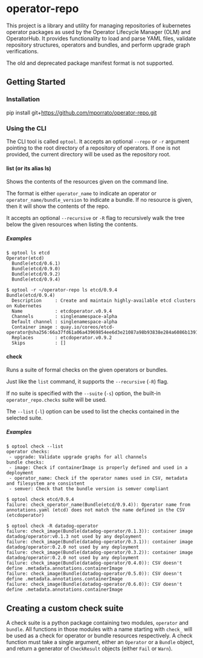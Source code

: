 # operator-repo

This project is a library and utility for managing repositories of kubernetes operator packages as used by the
Operator Lifecycle Manager (OLM) and OperatorHub.
It provides functionality to load and parse YAML files, validate repository structures, operators and bundles, and
perform upgrade graph verifications.

The old and deprecated package manifest format is not supported.

## Getting Started

### Installation

pip install git+https://github.com/mporrato/operator-repo.git

### Using the CLI

The CLI tool is called `optool`. It accepts an optional `--repo` or `-r` argument pointing to the root directory
of a repository of operators. If one is not provided, the current directory will be used as the repository root.

#### list (or its alias ls)

Shows the contents of the resources given on the command line.

The format is either `operator_name` to indicate an operator or `operator_name/bundle_version` to
indicate a bundle. If no resource is given, then it will show the contents of the repo.

It accepts an optional `--recursive` or `-R` flag to recursively walk the tree below the given resources
when listing the contents.

##### Examples

```text
$ optool ls etcd
Operator(etcd)
  Bundle(etcd/0.6.1)
  Bundle(etcd/0.9.0)
  Bundle(etcd/0.9.2)
  Bundle(etcd/0.9.4)
```

```text
$ optool -r ~/operator-repo ls etcd/0.9.4
Bundle(etcd/0.9.4)
  Description     : Create and maintain highly-available etcd clusters on Kubernetes
  Name            : etcdoperator.v0.9.4
  Channels        : singlenamespace-alpha
  Default channel : singlenamespace-alpha
  Container image : quay.io/coreos/etcd-operator@sha256:66a37fd61a06a43969854ee6d3e21087a98b93838e284a6086b13917f96b0d9b
  Replaces        : etcdoperator.v0.9.2
  Skips           : []
```

#### check

Runs a suite of formal checks on the given operators or bundles.

Just like the `list` command, it supports the `--recursive` (`-R`) flag.

If no suite is specified with the `--suite` (`-s`) option, the built-in `operator_repo.checks` suite will be used.

The `--list` (`-l`) option can be used to list the checks contained in the selected suite.

##### Examples

```text
$ optool check --list
operator checks:
 - upgrade: Validate upgrade graphs for all channels
bundle checks:
 - image: Check if containerImage is properly defined and used in a deployment
 - operator_name: Check if the operator names used in CSV, metadata and filesystem are consistent
 - semver: Check that the bundle version is semver compliant
```

```text
$ optool check etcd/0.9.4
failure: check_operator_name(Bundle(etcd/0.9.4)): Operator name from annotations.yaml (etcd) does not match the name defined in the CSV (etcdoperator)
```

```text
$ optool check -R datadog-operator
failure: check_image(Bundle(datadog-operator/0.1.3)): container image datadog/operator:v0.1.3 not used by any deployment
failure: check_image(Bundle(datadog-operator/0.3.1)): container image datadog/operator:0.2.0 not used by any deployment
failure: check_image(Bundle(datadog-operator/0.3.2)): container image datadog/operator:0.2.0 not used by any deployment
failure: check_image(Bundle(datadog-operator/0.4.0)): CSV doesn't define .metadata.annotations.containerImage
failure: check_image(Bundle(datadog-operator/0.5.0)): CSV doesn't define .metadata.annotations.containerImage
failure: check_image(Bundle(datadog-operator/0.6.0)): CSV doesn't define .metadata.annotations.containerImage
```

## Creating a custom check suite

A check suite is a python package containing two modules, `operator` and `bundle`. All functions in those modules with
a name starting with `check_` will be used as a check for operator or bundle resources respectively.
A check function must take a single argument, either an `Operator` or a `Bundle` object, and return a generator of
`CheckResult` objects (either `Fail` or `Warn`).
